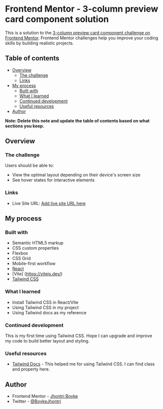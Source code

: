# Frontend Mentor - 3-column preview card component solution

This is a solution to the [3-column preview card component challenge on Frontend Mentor](https://www.frontendmentor.io/challenges/3column-preview-card-component-pH92eAR2-). Frontend Mentor challenges help you improve your coding skills by building realistic projects. 

## Table of contents

- [Overview](#overview)
  - [The challenge](#the-challenge)
  - [Links](#links)
- [My process](#my-process)
  - [Built with](#built-with)
  - [What I learned](#what-i-learned)
  - [Continued development](#continued-development)
  - [Useful resources](#useful-resources)
- [Author](#author)

**Note: Delete this note and update the table of contents based on what sections you keep.**

## Overview

### The challenge

Users should be able to:

- View the optimal layout depending on their device's screen size
- See hover states for interactive elements


### Links

- Live Site URL: [Add live site URL here](https://tri-column-preview-jhontriboyke.netlify.app/)

## My process

### Built with

- Semantic HTML5 markup
- CSS custom properties
- Flexbox
- CSS Grid
- Mobile-first workflow
- [React](https://reactjs.org/)
- [Vite] (https://vitejs.dev/)
- [Tailwind CSS](https://tailwindcss.com/)


### What I learned

- Install Tailwind CSS in React/Vite
- Using Tailwind CSS in my project
- Using Tailwind docs as my reference


### Continued development

This is my first time using Tailwind CSS. Hope I can upgrade and improve my code to build better layout and styling.


### Useful resources

- [Tailwind Docs](https://tailwindcss.com/) - This helped me for using Tailwind CSS. I can find class and property here.



## Author

- Frontend Mentor - [Jhontri Boyke](https://www.frontendmentor.io/profile/jhontriboyke)
- Twitter - [@BoykeJhontri](https://www.twitter.com/BoykeJhontri)